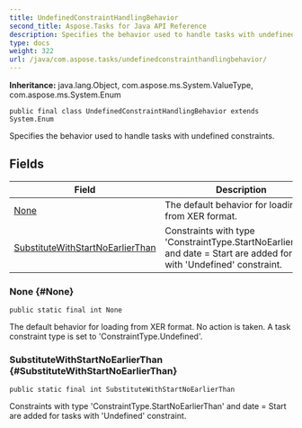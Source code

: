 ```yaml
---
title: UndefinedConstraintHandlingBehavior
second_title: Aspose.Tasks for Java API Reference
description: Specifies the behavior used to handle tasks with undefined constraints.
type: docs
weight: 322
url: /java/com.aspose.tasks/undefinedconstrainthandlingbehavior/
---
```


**Inheritance:**
java.lang.Object, com.aspose.ms.System.ValueType, com.aspose.ms.System.Enum
```
public final class UndefinedConstraintHandlingBehavior extends System.Enum
```

Specifies the behavior used to handle tasks with undefined constraints.
## Fields

| Field | Description |
| --- | --- |
| [None](#None) | The default behavior for loading from XER format. |
| [SubstituteWithStartNoEarlierThan](#SubstituteWithStartNoEarlierThan) | Constraints with type 'ConstraintType.StartNoEarlierThan' and date = Start are added for tasks with 'Undefined' constraint. |
### None {#None}
```
public static final int None
```


The default behavior for loading from XER format. No action is taken. A task constraint type is set to 'ConstraintType.Undefined'.

### SubstituteWithStartNoEarlierThan {#SubstituteWithStartNoEarlierThan}
```
public static final int SubstituteWithStartNoEarlierThan
```


Constraints with type 'ConstraintType.StartNoEarlierThan' and date = Start are added for tasks with 'Undefined' constraint.

